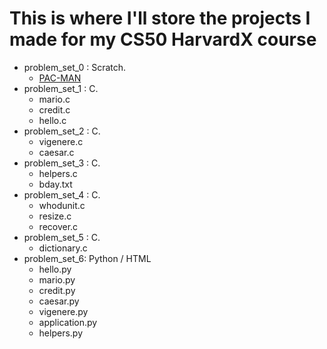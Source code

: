 
# This is where I'll store the projects I made for my CS50 HarvardX course

  - problem_set_0 : Scratch.  
    - [PAC-MAN](https://scratch.mit.edu/projects/260736764/)
  - problem_set_1 : C.
    - mario.c
    - credit.c
    - hello.c
  - problem_set_2 : C.
    - vigenere.c
    - caesar.c
  - problem_set_3 : C. 
    - helpers.c
    - bday.txt
  - problem_set_4 : C.
    - whodunit.c
    - resize.c
    - recover.c
  - problem_set_5 : C.
    - dictionary.c
  - problem_set_6: Python / HTML
    - hello.py
    - mario.py
    - credit.py
    - caesar.py
    - vigenere.py
    - application.py
    - helpers.py
